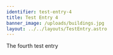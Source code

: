 ```yaml
---
identifier: test-entry-4
title: Test Entry 4
banner_image: /uploads/buildings.jpg
layout: ../../layouts/TestEntry.astro
---
```

The fourth test entry